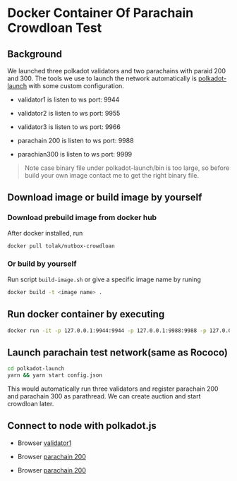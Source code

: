 # Docker Container Of Parachain Crowdloan Test

## Background

We launched three polkadot validators and two parachains with paraid 200 and 300. The tools we use to launch the network automatically is [polkadot-launch](https://github.com/paritytech/polkadot-launch.git) with some custom configuration.

- validator1 is listen to ws port: 9944
- validator2 is listen to ws port: 9955
- validator3 is listen to ws port: 9966

- parachain 200 is listen to ws port: 9988
- parachian300 is listen to ws port: 9999

> Note case binary file under polkadot-launch/bin is too large, so before build your own image contact me to get the right binary file.


## Download image or build image by yourself

### Download prebuild image from docker hub

After docker installed, run

```sh
docker pull tolak/nutbox-crowdloan
```
### Or build by yourself

Run script ```build-image.sh``` or give a specific image name by runing

```sh
docker build -t <image name> .
```

## Run docker container by executing

```sh
docker run -it -p 127.0.0.1:9944:9944 -p 127.0.0.1:9988:9988 -p 127.0.0.1:9999:9999 --name crowdloan nutbox-crowdloan
```

## Launch parachain test network(same as Rococo)

```sh
cd polkadot-launch
yarn && yarn start config.json
```

This would automatically run three validators and register parachain 200 and parachain 300 as parathread. We can create auction and start crowdloan later.

## Connect to node with polkadot.js

- Browser [validator1](https://polkadot.js.org/apps/?rpc=ws%3A%2F%2F127.0.0.1%3A9944)

- Browser [parachain 200](https://polkadot.js.org/apps/?rpc=ws%3A%2F%2F127.0.0.1%3A9988)

- Browser [parachain 200](https://polkadot.js.org/apps/?rpc=ws%3A%2F%2F127.0.0.1%3A9999)